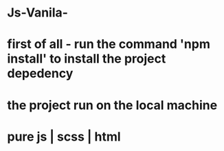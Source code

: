 # Js-Vanila-

# first of all - run the command 'npm install'  to install the project depedency
# the project run on the local machine 
# pure js | scss | html 
